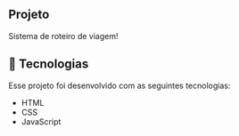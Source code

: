 
## Projeto
Sistema de roteiro de viagem!

## 🚀 Tecnologias

Esse projeto foi desenvolvido com as seguintes tecnologias:

- HTML
- CSS
- JavaScript

